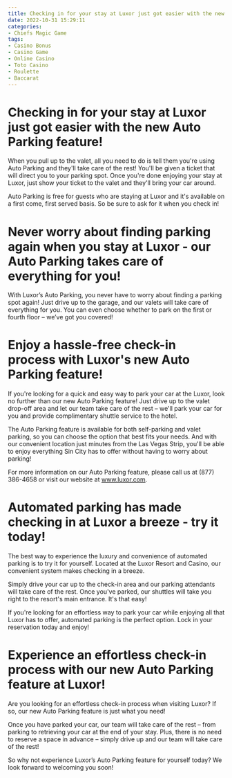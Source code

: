 ```yaml
---
title: Checking in for your stay at Luxor just got easier with the new Auto Parking feature!
date: 2022-10-31 15:29:11
categories:
- Chiefs Magic Game
tags:
- Casino Bonus
- Casino Game
- Online Casino
- Toto Casino
- Roulette
- Baccarat
---
```



#  Checking in for your stay at Luxor just got easier with the new Auto Parking feature!

When you pull up to the valet, all you need to do is tell them you're using Auto Parking and they'll take care of the rest! You'll be given a ticket that will direct you to your parking spot. Once you're done enjoying your stay at Luxor, just show your ticket to the valet and they'll bring your car around.

Auto Parking is free for guests who are staying at Luxor and it's available on a first come, first served basis. So be sure to ask for it when you check in!

#  Never worry about finding parking again when you stay at Luxor - our Auto Parking takes care of everything for you!

With Luxor’s Auto Parking, you never have to worry about finding a parking spot again! Just drive up to the garage, and our valets will take care of everything for you. You can even choose whether to park on the first or fourth floor – we’ve got you covered!

#  Enjoy a hassle-free check-in process with Luxor's new Auto Parking feature!

If you're looking for a quick and easy way to park your car at the Luxor, look no further than our new Auto Parking feature! Just drive up to the valet drop-off area and let our team take care of the rest – we'll park your car for you and provide complimentary shuttle service to the hotel.

The Auto Parking feature is available for both self-parking and valet parking, so you can choose the option that best fits your needs. And with our convenient location just minutes from the Las Vegas Strip, you'll be able to enjoy everything Sin City has to offer without having to worry about parking!

For more information on our Auto Parking feature, please call us at (877) 386-4658 or visit our website at www.luxor.com.

#  Automated parking has made checking in at Luxor a breeze - try it today!

The best way to experience the luxury and convenience of automated parking is to try it for yourself. Located at the Luxor Resort and Casino, our convenient system makes checking in a breeze.

Simply drive your car up to the check-in area and our parking attendants will take care of the rest. Once you've parked, our shuttles will take you right to the resort's main entrance. It's that easy!

If you're looking for an effortless way to park your car while enjoying all that Luxor has to offer, automated parking is the perfect option. Lock in your reservation today and enjoy!

#  Experience an effortless check-in process with our new Auto Parking feature at Luxor!

Are you looking for an effortless check-in process when visiting Luxor? If so, our new Auto Parking feature is just what you need!

Once you have parked your car, our team will take care of the rest – from parking to retrieving your car at the end of your stay. Plus, there is no need to reserve a space in advance – simply drive up and our team will take care of the rest!

So why not experience Luxor’s Auto Parking feature for yourself today? We look forward to welcoming you soon!